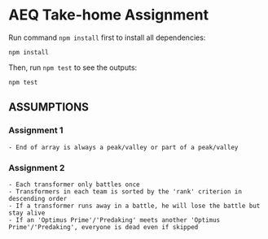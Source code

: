 # AEQ Take-home Assignment

Run command `npm install` first to install all dependencies:

    npm install

Then, run `npm test` to see the outputs:

    npm test

## ASSUMPTIONS

### Assignment 1

    - End of array is always a peak/valley or part of a peak/valley

### Assignment 2

    - Each transformer only battles once
    - Transformers in each team is sorted by the 'rank' criterion in descending order
    - If a transformer runs away in a battle, he will lose the battle but stay alive
    - If an 'Optimus Prime'/'Predaking' meets another 'Optimus Prime'/'Predaking', everyone is dead even if skipped